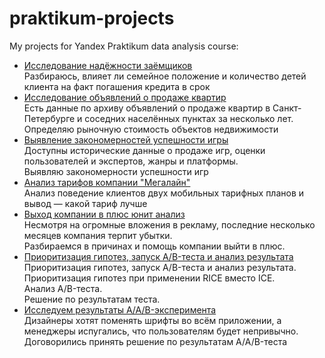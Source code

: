 # praktikum-projects
My projects for Yandex Praktikum data analysis course:
- [Исследование надёжности заёмщиков](credit_bank/README.md)  
Разбираюсь, влияет ли семейное положение и количество детей клиента на факт погашения кредита в срок
- [Исследование объявлений о продаже квартир](realty_market_analysis/README.md)  
Есть данные по архиву объявлений о продаже квартир в Санкт-Петербурге и соседних населённых пунктах за несколько лет.    
Определяю рыночную стоимость объектов недвижимости
- [Выявление закономерностей успешности игры](video_games_market_analysis/README.md)  
Доступны исторические данные о продаже игр, оценки пользователей и экспертов, жанры и платформы.   
Выявляю закономерности успешности игр
- [Анализ тарифов компании "Мегалайн"](telecom_operator_tariffs_analysis/README.md)  
Анализ поведение клиентов двух мобильных тарифных планов и вывод — какой тариф лучше
- [Выход компании в плюс юнит анализ](unit_economics_analysis/README.md)  
Несмотря на огромные вложения в рекламу, последние несколько месяцев компания терпит убытки.  
Разбираемся в причинах и помощь компании выйти в плюс.
- [Приоритизация гипотез, запуск A/B-теста и анализ результата](business_analysis_test/README.md)  
Приоритизация гипотез, запуск A/B-теста и анализ результата. Приоритизация гипотез при применении RICE вместо ICE.   
Анализ A/B-теста.  
Решение по результатам теста.  
- [Исследуем результаты A/A/B-эксперимента](analyst_product_mobil/README.md)  
Дизайнеры хотят поменять шрифты во всём приложении, а менеджеры испугались, что пользователям будет непривычно.
Договорились принять решение по результатам A/A/B-теста 
